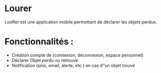 # Lourer

LooRer est une application mobile permettant de déclarer les objets
perdus.

# Fonctionnalités :

- Création compte de (connexion, déconnexion, espace personnel) 
- Déclarer Objet perdu ou retrouvé
- Notification (sms, email, alerte, etc.) en cas d’’un objet trouvé
